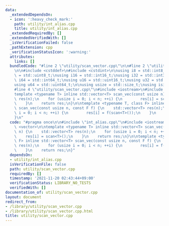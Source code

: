 ```yaml
---
data:
  _extendedDependsOn:
  - icon: ':heavy_check_mark:'
    path: utility/int_alias.cpp
    title: utility/int_alias.cpp
  _extendedRequiredBy: []
  _extendedVerifiedWith: []
  _isVerificationFailed: false
  _pathExtension: cpp
  _verificationStatusIcon: ':warning:'
  attributes:
    links: []
  bundledCode: "#line 2 \"utility/scan_vector.cpp\"\n\n#line 2 \"utility/int_alias.cpp\"\
    \n\n#include <cstddef>\n#include <cstdint>\n\nusing i8 = std::int8_t;\nusing u8\
    \ = std::uint8_t;\nusing i16 = std::int16_t;\nusing i32 = std::int32_t;\nusing\
    \ i64 = std::int64_t;\nusing u16 = std::uint16_t;\nusing u32 = std::uint32_t;\n\
    using u64 = std::uint64_t;\n\nusing usize = std::size_t;\nusing isize = std::ptrdiff_t;\n\
    #line 4 \"utility/scan_vector.cpp\"\n#include <iostream>\n#include <vector>\n\n\
    template <typename T> inline std::vector<T> scan_vec(const usize n) {\n    std::vector<T>\
    \ res(n);\n    for (usize i = 0; i < n; ++i) {\n        res[i] = scan<T>();\n\
    \    }\n    return res;\n}\n\ntemplate <typename T, class F> inline std::vector<T>\
    \ scan_vec(const usize n, const F f) {\n    std::vector<T> res(n);\n    for (usize\
    \ i = 0; i < n; ++i) {\n        res[i] = f(scan<T>());\n    }\n    return res;\n\
    }\n"
  code: "#pragma once\n\n#include \"int_alias.cpp\"\n#include <iostream>\n#include\
    \ <vector>\n\ntemplate <typename T> inline std::vector<T> scan_vec(const usize\
    \ n) {\n    std::vector<T> res(n);\n    for (usize i = 0; i < n; ++i) {\n    \
    \    res[i] = scan<T>();\n    }\n    return res;\n}\n\ntemplate <typename T, class\
    \ F> inline std::vector<T> scan_vec(const usize n, const F f) {\n    std::vector<T>\
    \ res(n);\n    for (usize i = 0; i < n; ++i) {\n        res[i] = f(scan<T>());\n\
    \    }\n    return res;\n}"
  dependsOn:
  - utility/int_alias.cpp
  isVerificationFile: false
  path: utility/scan_vector.cpp
  requiredBy: []
  timestamp: '2021-11-20 02:43:44+09:00'
  verificationStatus: LIBRARY_NO_TESTS
  verifiedWith: []
documentation_of: utility/scan_vector.cpp
layout: document
redirect_from:
- /library/utility/scan_vector.cpp
- /library/utility/scan_vector.cpp.html
title: utility/scan_vector.cpp
---
```

